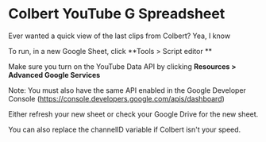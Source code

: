 # Colbert YouTube G Spreadsheet
Ever wanted a quick view of the last clips from Colbert? Yea, I know

To run, in a new Google Sheet, click **Tools > Script editor **

Make sure you turn on the YouTube Data API by clicking **Resources > Advanced Google Services**

Note: You must also have the same API enabled in the Google Developer Console (https://console.developers.google.com/apis/dashboard)

Either refresh your new sheet or check your Google Drive for the new sheet. 

You can also replace the channelID variable if Colbert isn't your speed. 
